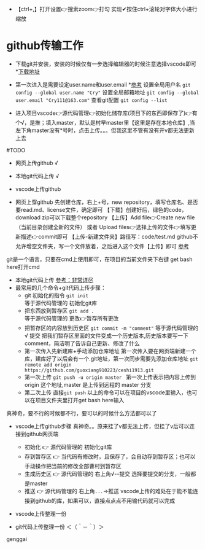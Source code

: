 - 【ctrl+,】打开设置👉搜索zoom👉打勾
实现✔按住ctrl+滚轮对字体大小进行缩放

# github传输工作
- 下载git并安装，安装的时候仅有一步选择编辑器的时候注意选择vscode即可 *[下载地址](https://git-scm.com/download/win)
- 第一次进入是需要设定user.name和user.email 
    *[参考](https://crycrycry.blog.csdn.net/article/details/109131441?spm=1001.2101.3001.6661.1&utm_medium=distribute.pc_relevant_t0.none-task-blog-2%7Edefault%7ECTRLIST%7Edefault-1-109131441-blog-113933630.pc_relevant_aa&depth_1-utm_source=distribute.pc_relevant_t0.none-task-blog-2%7Edefault%7ECTRLIST%7Edefault-1-109131441-blog-113933630.pc_relevant_aa&utm_relevant_index=1)
    设置全局用户名
    `git config --global user.name "Cry"`
    设置全局邮箱地址
    `git config --global user.email "Cry111@163.com"`
    查看git配置
    `git config --list`


- 进入项目vscode👉源代码管理👉初始化储存库(项目下的东西即保存了)👉有个√，是推；填入master，默认是村早master里【这里是存在本地仓库】,当左下角master没有*号时，点击上传。。。但我这里不管有没有开v都无法更新上去

#TODO
- 网页上传github    √
- 本地git代码上传   √
- vscode上传github 


- 网页上穿github
先创建仓库，右上+号，new repository，填写仓库名、是否要read.md、license文件，确定即可
【下载】创建好后，绿色的code，download zip可以下载整个repository
【上传】Add file👉Create new file（当前目录创建全新的文件） 或者 Upload files👉选择上传的文件👉填写更新描述👉commit即可
【上传-新建文件夹】路径写：code/test.md github不允许增空文件夹，写一个文件放着，之后进入这个文件【上传】即可  [参考](https://www.csdn.net/tags/Mtzacg1sNTk0Mi1ibG9n.html)


git是一个语言，只要在cmd上使用即可，在项目的当前文件夹下右键 get bash here打开cmd
- 本地git代码上传 [参考：非常详尽](https://blog.csdn.net/weixin_35805266/article/details/113073974?utm_term=desktop%20github%20%E7%99%BB%E5%BD%95%E4%B8%8D%E4%B8%8A&utm_medium=distribute.pc_aggpage_search_result.none-task-blog-2~all~sobaiduweb~default-1-113073974-null-null&spm=3001.4430)
- 最常用的几个命令+git代码上传步骤：
    - git 初始化的指令 
         `git init`   
         等于源代码管理的  初始化git库
    - 把东西放到暂存区
         `git add .`  
         等于源代码管理的   更改👉暂存所有更改    
    - 把暂存区的内容放到历史区
         `git commit -m "comment"` 等于源代码管理的     √ 提交
         把我们暂存区里面的文件变成一个历史版本,历史版本要写一下comment，简洁明了告诉自己更新、修改了什么
    - 第一次传入先新建库+手动添加仓库地址
        第一次传入要在网页端新建一个库，建库好了以后会有一个.git地址，第一次同步需要先添加仓库地址
        `git remote add origin https://github.com/guoxiang910223/ceshi1913.git`
    - 第一次上传
        `git push -u origin master ` 
        第一次上传表示把内容上传到 origin 这个地址,master 是上传到远程的 master 分支
    - 第二次上传
        直接`git push`
以上的命令可以在项目的vscode里输入，也可以在项目文件夹里打开get bash here输入

真神奇，要不行的时候都不行，要可以的时候什么方法都可以了

- vscode上传github步骤
    真神奇。。原来挂了v都无法上传，但挂了v后可以连接到github网页端
    - 初始化  👉  源代码管理的  初始化git库
    - 存到暂存区  👉  当代码有修改时，且保存了，会自动存到暂存区；也可以手动操作把当前的修改全部曹村到暂存区
    - 生成历史区  👉  源代码管理的  右上角√--提交  选择要提交的分支，一般都是master
    - 推送  👉  源代码管理的  右上角`...`→推送
    vscode上传的难处在于能不能连接到github的库，如果可以，直接点点点不用输代码就可以完成

- vscode上传整理一份 
- git代码上传整理一份  ＜（＾－＾）＞

genggai